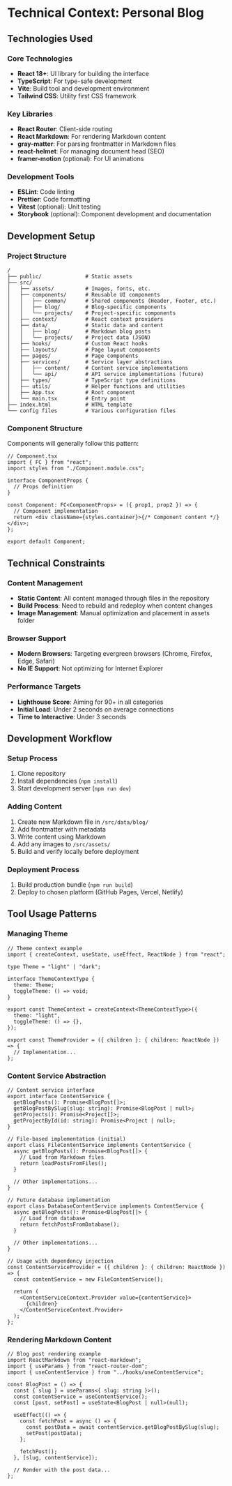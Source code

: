 # Technical Context: Personal Blog

## Technologies Used

### Core Technologies

- **React 18+**: UI library for building the interface
- **TypeScript**: For type-safe development
- **Vite**: Build tool and development environment
- **Tailwind CSS**: Utility first CSS framework

### Key Libraries

- **React Router**: Client-side routing
- **React Markdown**: For rendering Markdown content
- **gray-matter**: For parsing frontmatter in Markdown files
- **react-helmet**: For managing document head (SEO)
- **framer-motion** (optional): For UI animations

### Development Tools

- **ESLint**: Code linting
- **Prettier**: Code formatting
- **Vitest** (optional): Unit testing
- **Storybook** (optional): Component development and documentation

## Development Setup

### Project Structure

```
/
├── public/              # Static assets
├── src/
│   ├── assets/          # Images, fonts, etc.
│   ├── components/      # Reusable UI components
│   │   ├── common/      # Shared components (Header, Footer, etc.)
│   │   ├── blog/        # Blog-specific components
│   │   └── projects/    # Project-specific components
│   ├── context/         # React context providers
│   ├── data/            # Static data and content
│   │   ├── blog/        # Markdown blog posts
│   │   └── projects/    # Project data (JSON)
│   ├── hooks/           # Custom React hooks
│   ├── layouts/         # Page layout components
│   ├── pages/           # Page components
│   ├── services/        # Service layer abstractions
│   │   ├── content/     # Content service implementations
│   │   └── api/         # API service implementations (future)
│   ├── types/           # TypeScript type definitions
│   ├── utils/           # Helper functions and utilities
│   ├── App.tsx          # Root component
│   └── main.tsx         # Entry point
├── index.html           # HTML template
└── config files         # Various configuration files
```

### Component Structure

Components will generally follow this pattern:

```tsx
// Component.tsx
import { FC } from "react";
import styles from "./Component.module.css";

interface ComponentProps {
  // Props definition
}

const Component: FC<ComponentProps> = ({ prop1, prop2 }) => {
  // Component implementation
  return <div className={styles.container}>{/* Component content */}</div>;
};

export default Component;
```

## Technical Constraints

### Content Management

- **Static Content**: All content managed through files in the repository
- **Build Process**: Need to rebuild and redeploy when content changes
- **Image Management**: Manual optimization and placement in assets folder

### Browser Support

- **Modern Browsers**: Targeting evergreen browsers (Chrome, Firefox, Edge, Safari)
- **No IE Support**: Not optimizing for Internet Explorer

### Performance Targets

- **Lighthouse Score**: Aiming for 90+ in all categories
- **Initial Load**: Under 2 seconds on average connections
- **Time to Interactive**: Under 3 seconds

## Development Workflow

### Setup Process

1. Clone repository
2. Install dependencies (`npm install`)
3. Start development server (`npm run dev`)

### Adding Content

1. Create new Markdown file in `/src/data/blog/`
2. Add frontmatter with metadata
3. Write content using Markdown
4. Add any images to `/src/assets/`
5. Build and verify locally before deployment

### Deployment Process

1. Build production bundle (`npm run build`)
2. Deploy to chosen platform (GitHub Pages, Vercel, Netlify)

## Tool Usage Patterns

### Managing Theme

```tsx
// Theme context example
import { createContext, useState, useEffect, ReactNode } from "react";

type Theme = "light" | "dark";

interface ThemeContextType {
  theme: Theme;
  toggleTheme: () => void;
}

export const ThemeContext = createContext<ThemeContextType>({
  theme: "light",
  toggleTheme: () => {},
});

export const ThemeProvider = ({ children }: { children: ReactNode }) => {
  // Implementation...
};
```

### Content Service Abstraction

```tsx
// Content service interface
export interface ContentService {
  getBlogPosts(): Promise<BlogPost[]>;
  getBlogPostBySlug(slug: string): Promise<BlogPost | null>;
  getProjects(): Promise<Project[]>;
  getProjectById(id: string): Promise<Project | null>;
}

// File-based implementation (initial)
export class FileContentService implements ContentService {
  async getBlogPosts(): Promise<BlogPost[]> {
    // Load from Markdown files
    return loadPostsFromFiles();
  }

  // Other implementations...
}

// Future database implementation
export class DatabaseContentService implements ContentService {
  async getBlogPosts(): Promise<BlogPost[]> {
    // Load from database
    return fetchPostsFromDatabase();
  }

  // Other implementations...
}

// Usage with dependency injection
const ContentServiceProvider = ({ children }: { children: ReactNode }) => {
  const contentService = new FileContentService();

  return (
    <ContentServiceContext.Provider value={contentService}>
      {children}
    </ContentServiceContext.Provider>
  );
};
```

### Rendering Markdown Content

```tsx
// Blog post rendering example
import ReactMarkdown from "react-markdown";
import { useParams } from "react-router-dom";
import { useContentService } from "../hooks/useContentService";

const BlogPost = () => {
  const { slug } = useParams<{ slug: string }>();
  const contentService = useContentService();
  const [post, setPost] = useState<BlogPost | null>(null);

  useEffect(() => {
    const fetchPost = async () => {
      const postData = await contentService.getBlogPostBySlug(slug);
      setPost(postData);
    };

    fetchPost();
  }, [slug, contentService]);

  // Render with the post data...
};
```
